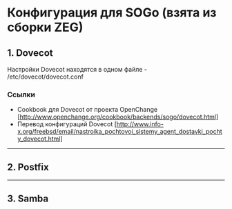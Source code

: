 # Конфигурация для SOGo (взята из сборки ZEG)

## 1. Dovecot 

Настройки Dovecot находятся в одном файле -  /etc/dovecot/dovecot.conf

### Ссылки

  - Cookbook для Dovecot от проекта OpenChange [http://www.openchange.org/cookbook/backends/sogo/dovecot.html]
  - Перевод конфигураций Dovecot [http://www.info-x.org/freebsd/email/nastroika_pochtovoi_sistemy_agent_dostavki_pochty_dovecot.html]

----

## 2. Postfix


----

## 3. Samba

